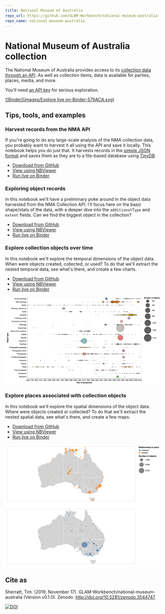 ```yaml
---
title: National Museum of Australia
repo_url: https://github.com/GLAM-Workbench/national-museum-australia
repo_name: national-museum-australia
---
```


# National Museum of Australia collection

The National Museum of Australia provides access to its [collection data through an API](https://www.nma.gov.au/about/our-collection/our-apis). As well as collection items, data is available for parties, places, media, and more.

You'll need [an API key](https://www.nma.gov.au/about/our-collection/our-apis/register-for-an-api-key) for serious exploration.

[![Binder](images/Explore live on-Binder-579ACA.svg)](https://mybinder.org/v2/gh/GLAM-Workbench/national-museum-australia/master?urlpath=lab)

## Tips, tools, and examples

### Harvest records from the NMA API

If you're going to do any large-scale analysis of the NMA collection data, you probably want to harvest it all using the API and save it locally. This notebook helps you do just that. It harvests records in the [simple JSON format](https://github.com/NationalMuseumAustralia/Collection-API/wiki/Getting-started#simple-json) and saves them as they are to a file-based database using [TinyDB](https://tinydb.readthedocs.io/en/latest/).

* [Download from GitHub](https://github.com/GLAM-Workbench/national-museum-australia/blob/master/harvest_records.ipynb)
* [View using NBViewer](https://nbviewer.jupyter.org/github/GLAM-Workbench/national-museum-australia/blob/master/harvest_records.ipynb)
* [Run live on Binder](https://mybinder.org/v2/gh/GLAM-Workbench/national-museum-australia/master?urlpath=lab%2Ftree%2Fharvest_records.ipynb)

### Exploring object records

In this notebook we'll have a preliminary poke around in the object data harvested from the NMA Collection API. I'll focus here on the basic shape/stats of the data, with a deeper dive into the `additionalType` and `extent` fields. Can we find the biggest object in the collection?

* [Download from GitHub](https://github.com/GLAM-Workbench/national-museum-australia/blob/master/exploring_object_records.ipynb)
* [View using NBViewer](https://nbviewer.jupyter.org/github/GLAM-Workbench/national-museum-australia/blob/master/exploring_object_records.ipynb)
* [Run live on Binder](https://mybinder.org/v2/gh/GLAM-Workbench/national-museum-australia/master?urlpath=lab%2Ftree%2Fexploring_object_records.ipynb)

### Explore collection objects over time

In this notebook we'll explore the temporal dimensions of the object data. When were objects created, collected, or used? To do that we'll extract the nested temporal data, see what's there, and create a few charts.

* [Download from GitHub](https://github.com/GLAM-Workbench/national-museum-australia/blob/master/explore_collection_object_over_time.ipynb)
* [View using NBViewer](https://nbviewer.jupyter.org/github/GLAM-Workbench/national-museum-australia/blob/master/explore_collection_object_over_time.ipynb)
* [Run live on Binder](https://mybinder.org/v2/gh/GLAM-Workbench/national-museum-australia/master?urlpath=lab%2Ftree%2Fexplore_collection_object_over_time.ipynb)

![Chart showing number of object types created over time](images/nma-over-time.png)

### Explore places associated with collection objects

In this notebook we'll explore the spatial dimensions of the object data. Where were objects created or collected? To do that we'll extract the nested spatial data, see what's there, and create a few maps.

* [Download from GitHub](https://github.com/GLAM-Workbench/national-museum-australia/blob/master/explore_objects_and_places.ipynb)
* [View using NBViewer](https://nbviewer.jupyter.org/github/GLAM-Workbench/national-museum-australia/blob/master/explore_objects_and_places.ipynb)
* [Run live on Binder](https://mybinder.org/v2/gh/GLAM-Workbench/national-museum-australia/master?urlpath=lab%2Ftree%2Fexplore_objects_and_places.ipynb)

![Map showing places where objects were created and collected](images/nma-places-objects.png)

## Cite as

Sherratt, Tim. (2019, November 17). GLAM-Workbench/national-museum-australia (Version v0.1.0). Zenodo. <http://doi.org/10.5281/zenodo.3544747>

[![DOI](https://zenodo.org/badge/DOI/10.5281/zenodo.3544747.svg)](https://doi.org/10.5281/zenodo.3544747)
